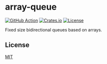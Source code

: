 # array-queue

[![GitHub Action](https://img.shields.io/github/actions/workflow/status/raviqqe/nonbox/test.yaml?branch=main&style=flat-square)](https://github.com/raviqqe/nonbox/actions)
[![Crates.io](https://img.shields.io/crates/v/array-queue.svg?style=flat-square)](https://crates.io/crates/array-queue)
[![License](https://img.shields.io/github/license/raviqqe/array-queue.svg?style=flat-square)][license]

Fixed size bidirectional queues based on arrays.

## License

[MIT][license]

[license]: https://github.com/raviqqe/array-queue/blob/main/LICENSE
